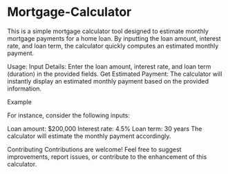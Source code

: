 # Mortgage-Calculator
This is a simple mortgage calculator tool designed to estimate monthly mortgage payments for a home loan. By inputting the loan amount, interest rate, and loan term, the calculator quickly computes an estimated monthly payment.

Usage:
Input Details: Enter the loan amount, interest rate, and loan term (duration) in the provided fields.
Get Estimated Payment: The calculator will instantly display an estimated monthly payment based on the provided information.

Example

For instance, consider the following inputs:

Loan amount: $200,000
Interest rate: 4.5%
Loan term: 30 years
The calculator will estimate the monthly payment accordingly.

Contributing
Contributions are welcome! Feel free to suggest improvements, report issues, or contribute to the enhancement of this calculator.
